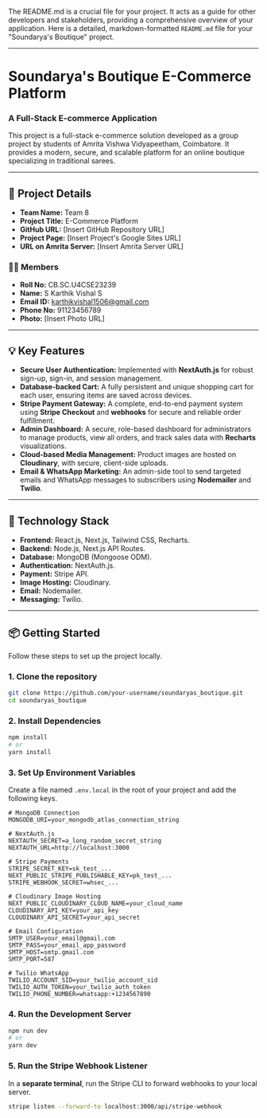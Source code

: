 The README.md is a crucial file for your project. It acts as a guide for other developers and stakeholders, providing a comprehensive overview of your application. Here is a detailed, markdown-formatted `README.md` file for your "Soundarya's Boutique" project.

-----

# **Soundarya's Boutique E-Commerce Platform**

### **A Full-Stack E-commerce Application**

This project is a full-stack e-commerce solution developed as a group project by students of Amrita Vishwa Vidyapeetham, Coimbatore. It provides a modern, secure, and scalable platform for an online boutique specializing in traditional sarees.

-----

## **📝 Project Details**

  - **Team Name:** Team 8
  - **Project Title:** E-Commerce Platform
  - **GitHub URL:** [Insert GitHub Repository URL]
  - **Project Page:** [Insert Project's Google Sites URL]
  - **URL on Amrita Server:** [Insert Amrita Server URL]

### **🧑‍💻 Members**

  - **Roll No:** CB.SC.U4CSE23239
  - **Name:** S Karthik Vishal S
  - **Email ID:** karthikvishal1506@gmail.com
  - **Phone No:** 91123456789
  - **Photo:** [Insert Photo URL]

-----

## **💡 Key Features**

  - **Secure User Authentication:** Implemented with **NextAuth.js** for robust sign-up, sign-in, and session management.
  - **Database-backed Cart:** A fully persistent and unique shopping cart for each user, ensuring items are saved across devices.
  - **Stripe Payment Gateway:** A complete, end-to-end payment system using **Stripe Checkout** and **webhooks** for secure and reliable order fulfillment.
  - **Admin Dashboard:** A secure, role-based dashboard for administrators to manage products, view all orders, and track sales data with **Recharts** visualizations.
  - **Cloud-based Media Management:** Product images are hosted on **Cloudinary**, with secure, client-side uploads.
  - **Email & WhatsApp Marketing:** An admin-side tool to send targeted emails and WhatsApp messages to subscribers using **Nodemailer** and **Twilio**.

-----

## **🚀 Technology Stack**

  - **Frontend:** React.js, Next.js, Tailwind CSS, Recharts.
  - **Backend:** Node.js, Next.js API Routes.
  - **Database:** MongoDB (Mongoose ODM).
  - **Authentication:** NextAuth.js.
  - **Payment:** Stripe API.
  - **Image Hosting:** Cloudinary.
  - **Email:** Nodemailer.
  - **Messaging:** Twilio.

-----

## **📦 Getting Started**

Follow these steps to set up the project locally.

### **1. Clone the repository**

```bash
git clone https://github.com/your-username/soundaryas_boutique.git
cd soundaryas_boutique
```

### **2. Install Dependencies**

```bash
npm install
# or
yarn install
```

### **3. Set Up Environment Variables**

Create a file named `.env.local` in the root of your project and add the following keys.

```env
# MongoDB Connection
MONGODB_URI=your_mongodb_atlas_connection_string

# NextAuth.js
NEXTAUTH_SECRET=a_long_random_secret_string
NEXTAUTH_URL=http://localhost:3000

# Stripe Payments
STRIPE_SECRET_KEY=sk_test_...
NEXT_PUBLIC_STRIPE_PUBLISHABLE_KEY=pk_test_...
STRIPE_WEBHOOK_SECRET=whsec_...

# Cloudinary Image Hosting
NEXT_PUBLIC_CLOUDINARY_CLOUD_NAME=your_cloud_name
CLOUDINARY_API_KEY=your_api_key
CLOUDINARY_API_SECRET=your_api_secret

# Email Configuration
SMTP_USER=your_email@gmail.com
SMTP_PASS=your_email_app_password
SMTP_HOST=smtp.gmail.com
SMTP_PORT=587

# Twilio WhatsApp
TWILIO_ACCOUNT_SID=your_twilio_account_sid
TWILIO_AUTH_TOKEN=your_twilio_auth_token
TWILIO_PHONE_NUMBER=whatsapp:+1234567890
```

### **4. Run the Development Server**

```bash
npm run dev
# or
yarn dev
```

### **5. Run the Stripe Webhook Listener**

In a **separate terminal**, run the Stripe CLI to forward webhooks to your local server.

```bash
stripe listen --forward-to localhost:3000/api/stripe-webhook
```
